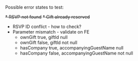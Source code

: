 Possible error states to test:

~~* RSVP not found~~
~~* Gift already reserved~~
* RSVP ID conflict - how to check?
* Parameter mismatch - validate on FE
    * ownGift true, giftId null 
    * ownGift false, giftId not null
    * hasCompany true, accompanyingGuestName null
    * hasCompany false, accompanyingGuestName not null  